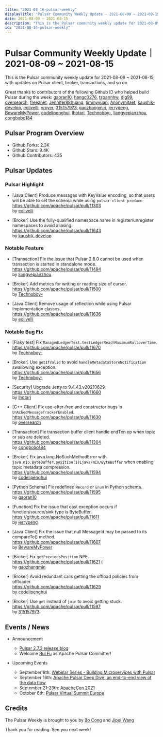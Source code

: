 ```yaml
---
title: "2021-08-16-pulsar-weekly"
displayTitle: "Pulsar Community Weekly Update - 2021-08-09 ~ 2021-08-15"
date: 2021-08-09 ~ 2021-08-15
description: "This is the Pulsar community weekly update for 2021-08-09 ~ 2021-08-15, with updates on Pulsar client, broker, transactions, and so on."
id: "2021-08-16-pulsar-weekly"
---
```


# Pulsar Community Weekly Update｜ 2021-08-09 ~ 2021-08-15

This is the Pulsar community weekly update for 2021-08-09 ~ 2021-08-15, with updates on Pulsar client, broker, transactions, and so on.

Great thanks to contributors of the following Github ID who helped build Pulsar during the week: 
[gaoran10](https://github.com/gaoran10), [hangc0276](https://github.com/hangc0276), [tspannhw](https://github.com/tspannhw), [dlg99](https://github.com/dlg99), [oversearch](https://github.com/oversearch), [freeznet](https://github.com/freeznet), [Jennifer88huang](https://github.com/Jennifer88huang), [timmyyuan](https://github.com/timmyyuan), [Anonymitaet](https://github.com/Anonymitaet), [kaushik-develop](https://github.com/kaushik-develop), [eolivelli](https://github.com/eolivelli), [vroyer](https://github.com/vroyer), [315157973](https://github.com/315157973), [gaozhangmin](https://github.com/gaozhangmin), [jerrypeng](https://github.com/jerrypeng), [BewareMyPower](https://github.com/BewareMyPower), [codelipenghui](https://github.com/codelipenghui), [lhotari](https://github.com/lhotari), [Technoboy-](https://github.com/Technoboy-), [liangyepianzhou](https://github.com/liangyepianzhou), [congbobo184](https://github.com/congbobo184)


## Pulsar Program Overview
- Github Forks: 2.3K
- Github Stars: 9.4K
- Github Contributors: 435

## Pulsar Updates

### Pulsar Highlight
- [Java Client] Produce messages with KeyValue encoding, so that users will be able to set the schema while using `pulsar-client produce`. 
<br>https://github.com/apache/pulsar/pull/11303 
<br>by [eolivelli](https://github.com/eolivelli)

- [Broker] Use the fully-qualified namespace name in register/unregister namespaces to avoid aliasing.
<br>https://github.com/apache/pulsar/pull/11643 
<br>by [kaushik-develop](https://github.com/kaushik-develop)

### Notable Feature
- [Transaction] Fix the issue that Pulsar 2.8.0 cannot be used when transaction is started in standalone mode.
<br>https://github.com/apache/pulsar/pull/11494 
<br>by [liangyepianzhou](https://github.com/liangyepianzhou)

- [Broker] Add metrics for writing or reading size of cursor. 
<br>https://github.com/apache/pulsar/pull/11500 
<br>by [Technoboy-](https://github.com/Technoboy-)

- [Java Client] Remove usage of reflection while using Pulsar Implementation classes. 
<br>https://github.com/apache/pulsar/pull/11636 
<br>by [eolivelli](https://github.com/eolivelli)

### Notable Bug Fix
- [Flaky test] Fix `ManagedLedgerTest.testLedgerReachMaximumRolloverTime`. 
<br>https://github.com/apache/pulsar/pull/11670 
<br>by [Technoboy-](https://github.com/Technoboy-)

- [Broker] Use `getIfValid` to avoid `handleMetadataStoreNotification` swallowing exception. 
<br>https://github.com/apache/pulsar/pull/11656 
<br>by [Technoboy-](https://github.com/Technoboy-)

- [Security] Upgrade Jetty to 9.4.43.v20210629. 
<br>https://github.com/apache/pulsar/pull/11660 
<br>by [lhotari](https://github.com/lhotari)

- [C++ Client] Fix use-after-free and constructor bugs in `UnAckedMessageTrackerEnabled`. 
<br>https://github.com/apache/pulsar/pull/11630 
<br>by [oversearch](https://github.com/oversearch)

- [Transaction] Fix transaction buffer client handle endTxn op when topic or sub are deleted. 
<br>https://github.com/apache/pulsar/pull/11304 
<br>by [congbobo184](https://github.com/congbobo184)

- [Broker] Fix java.lang.NoSuchMethodError with `java.nio.ByteBuffer.position(I)Ljava/nio/ByteBuffer` when enabling topic metadata compression.
<br>https://github.com/apache/pulsar/pull/11594 
<br>by [codelipenghui](https://github.com/codelipenghui)

- [Python Schema] Fix redefined `Record` or `Enum` in Python schema. 
<br>https://github.com/apache/pulsar/pull/11595 
<br>by [gaoran10](https://github.com/gaoran10)

- [Function] Fix the issue that cast exception occurs if function/source/sink type is ByteBuffer. 
<br>https://github.com/apache/pulsar/pull/11611 
<br>by [jerrypeng](https://github.com/jerrypeng)

- [Java Client] Fix the issue that null MessageId may be passed to its compareTo() method. 
<br>https://github.com/apache/pulsar/pull/11607 
<br>by [BewareMyPower](https://github.com/BewareMyPower)

- [Broker] Fix `getPreviousPosition` NPE. 
<br>https://github.com/apache/pulsar/pull/11621 (
<br>by [gaozhangmin](https://github.com/gaozhangmin)

- [Broker] Avoid redundant calls getting the offload policies from offloader. 
<br>https://github.com/apache/pulsar/pull/11629 
<br>by [codelipenghui](https://github.com/codelipenghui)

- [Broker] Use `get` instead of `join` to avoid getting stuck. 
<br>https://github.com/apache/pulsar/pull/11597 
<br>by [315157973](https://github.com/315157973)


## Events / News
- Announcement
    - [Pulsar 2.7.3 release blog](https://streamnative.io/en/blog/release/2021-08-11-pulsar-273/)
    - Welcome [Rui Fu](https://github.com/freeznet) as Apache Pulsar Committer!

- Upcoming Events
    - September 9th: [Webinar Series - Building Microservices with Pulsar](https://streamnative.zoom.us/webinar/register/WN_0vVCCqGhQ4G1978pZvxwZg)
    - September 16th: [Apache Pulsar Deep Dive, an end-to-end view of the data flow](https://www.meetup.com/netherlands-apache-pulsar-meetup/events/280174947/)
    - September 21-23th: [ApacheCon 2021](https://www.apachecon.com/acah2021/)
    - October 6th: [Pulsar Virtual Summit Europe](https://hopin.com/events/pulsar-summit-europe-2021)


## Credits
The Pulsar Weekly is brought to you by [Bo Cong](https://github.com/congbobo184) and [Jipei Wang](https://github.com/JipeiWang)


Thank you for reading. See you next week!


